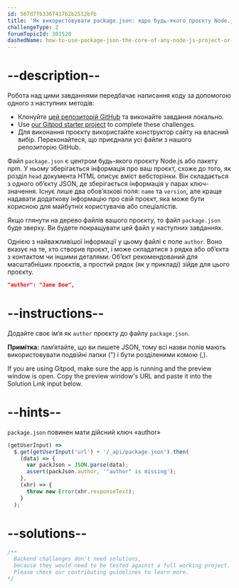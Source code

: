 ```yaml
---
id: 587d7fb3367417b2b2512bfb
title: 'Як використовувати package.json: ядро будь-якого проєкту Node.js або пакету npm'
challengeType: 2
forumTopicId: 301528
dashedName: how-to-use-package-json-the-core-of-any-node-js-project-or-npm-package
---
```


# --description--

Робота над цими завданнями передбачає написання коду за допомогою одного з наступних методів:

- Клонуйте <a href="https://github.com/freeCodeCamp/boilerplate-npm/" target="_blank" rel="noopener noreferrer nofollow">цей репозиторій GitHub</a> та виконайте завдання локально.
- Use <a href="https://gitpod.io/?autostart=true#https://github.com/freeCodeCamp/boilerplate-npm/" target="_blank" rel="noopener noreferrer nofollow">our Gitpod starter project</a> to complete these challenges.
- Для виконання проєкту використайте конструктор сайту на власний вибір. Переконайтеся, що приєднали усі файли з нашого репозиторію GitHub.

Файл `package.json` є центром будь-якого проєкту Node.js або пакету npm. У ньому зберігається інформація про ваш проєкт, схоже до того, як розділ `head` документа HTML описує вміст вебсторінки. Він складається з одного об’єкту JSON, де зберігається інформація у парах ключ-значення. Існує лише два обов’язкові поля: `name` та `version`, але краще надавати додаткову інформацію про свій проєкт, яка може бути корисною для майбутніх користувачів або спеціалістів.

Якщо глянути на дерево файлів вашого проєкту, то файл `package.json` буде зверху. Ви будете покращувати цей файл у наступних завданнях.

Однією з найважливішої інформації у цьому файлі є поле `author`. Воно вказує на те, хто створив проєкт, і може складатися з рядка або об’єкта з контактом чи іншими деталями. Об’єкт рекомендований для масштабніших проєктів, а простий рядок (як у прикладі) зійде для цього проєкту.

```json
"author": "Jane Doe",
```

# --instructions--

Додайте своє ім’я як `author` проєкту до файлу `package.json`.

**Примітка:** пам’ятайте, що ви пишете JSON, тому всі назви полів мають використовувати подвійні лапки (") і бути розділеними комою (,).

If you are using Gitpod, make sure the app is running and the preview window is open. Copy the preview window's URL and paste it into the Solution Link input below.

# --hints--

`package.json` повинен мати дійсний ключ «author»

```js
(getUserInput) =>
  $.get(getUserInput('url') + '/_api/package.json').then(
    (data) => {
      var packJson = JSON.parse(data);
      assert(packJson.author, '"author" is missing');
    },
    (xhr) => {
      throw new Error(xhr.responseText);
    }
  );
```

# --solutions--

```js
/**
  Backend challenges don't need solutions, 
  because they would need to be tested against a full working project. 
  Please check our contributing guidelines to learn more.
*/
```
